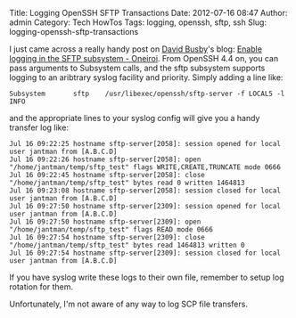 Title: Logging OpenSSH SFTP Transactions
Date: 2012-07-16 08:47
Author: admin
Category: Tech HowTos
Tags: logging, openssh, sftp, ssh
Slug: logging-openssh-sftp-transactions

I just came across a really handy post on [David Busby][]'s blog:
[Enable logging in the SFTP subsystem - Oneiroi][]. From OpenSSH 4.4 on,
you can pass arguments to Subsystem calls, and the sftp subsystem
supports logging to an aribtrary syslog facility and priority. Simply
adding a line like:

~~~~{.text}
Subsystem       sftp    /usr/libexec/openssh/sftp-server -f LOCAL5 -l INFO
~~~~

and the appropriate lines to your syslog config will give you a handy
transfer log like:

    Jul 16 09:22:25 hostname sftp-server[2058]: session opened for local user jantman from [A.B.C.D]
    Jul 16 09:22:26 hostname sftp-server[2058]: open "/home/jantman/temp/sftp_test" flags WRITE,CREATE,TRUNCATE mode 0666
    Jul 16 09:22:45 hostname sftp-server[2058]: close "/home/jantman/temp/sftp_test" bytes read 0 written 1464813
    Jul 16 09:23:08 hostname sftp-server[2058]: session closed for local user jantman from [A.B.C.D]
    Jul 16 09:27:50 hostname sftp-server[2309]: session opened for local user jantman from [A.B.C.D]
    Jul 16 09:27:50 hostname sftp-server[2309]: open "/home/jantman/temp/sftp_test" flags READ mode 0666
    Jul 16 09:27:54 hostname sftp-server[2309]: close "/home/jantman/temp/sftp_test" bytes read 1464813 written 0
    Jul 16 09:27:54 hostname sftp-server[2309]: session closed for local user jantman from [A.B.C.D]

If you have syslog write these logs to their own file, remember to setup
log rotation for them.

Unfortunately, I'm not aware of any way to log SCP file transfers.

  [David Busby]: https://plus.google.com/117561367404774597588/posts
  [Enable logging in the SFTP subsystem - Oneiroi]: http://blog.oneiroi.co.uk/linux/enable-logging-in-the-sftp-subsystem/
